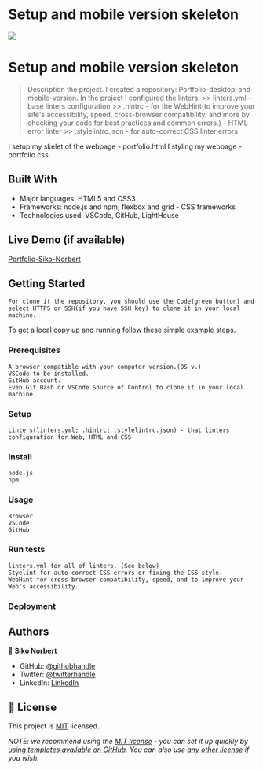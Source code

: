 # Setup and mobile version skeleton


![](https://img.shields.io/badge/Microverse-blueviolet)

# Setup and mobile version skeleton

> Description the project.
    I created a repository: Portfolio-desktop-and-mobile-version.
    In the project I configured the linters: >> linters.yml - base linters configuration
                                             >> .hintrc - for the WebHint(to improve your site's accessibility, speed, cross-browser compatibility, and more by checking your code for best practices and common errors.) - HTML error linter
                                             >> .stylelintrc.json - for auto-correct CSS linter errors
                                
   I setup my skelet of the webpage - portfolio.html
   I styling my webpage - portfolio.css

## Built With

- Major languages: HTML5 and CSS3
- Frameworks: node.js and npm; flexbox and grid - CSS frameworks
- Technologies used: VSCode, GitHub, LightHouse

## Live Demo (if available)

[Portfolio-Siko-Norbert]([https://norbiboy1.github.io/Portfolio-desktop-and-mobile-version/portfolio.html])


## Getting Started

    For clone it the repository, you should use the Code(green button) and select HTTPS or SSH(if you have SSH key) to clone it in your local machine.


To get a local copy up and running follow these simple example steps.

### Prerequisites

    A browser compatible with your computer version.(OS v.)
    VSCode to be installed.
    GitHub account.
    Even Git Bash or VSCode Source of Control to clone it in your local machine.

### Setup

    Linters(linters.yml; .hintrc; .stylelintrc.json) - that linters configuration for Web, HTML and CSS

### Install

    node.js
    npm

### Usage

    Browser
    VSCode
    GitHub

### Run tests

    linters.yml for all of linters. (See below)
    Styelint for auto-correct CSS errors or fixing the CSS style.
    WebHint for cross-browser compatibility, speed, and to improve your Web's accessibility.

### Deployment



## Authors

👤 **Siko Norbert**

- GitHub: [@githubhandle](https://github.com/norbiboy1)
- Twitter: [@twitterhandle](https://twitter.com/NorbertSiko)
- LinkedIn: [LinkedIn](https://linkedin.com/in/siko-norbert/)


## 📝 License

This project is [MIT](./LICENSE) licensed.

_NOTE: we recommend using the [MIT license](https://choosealicense.com/licenses/mit/) - you can set it up quickly by [using templates available on GitHub](https://docs.github.com/en/communities/setting-up-your-project-for-healthy-contributions/adding-a-license-to-a-repository). You can also use [any other license](https://choosealicense.com/licenses/) if you wish._
